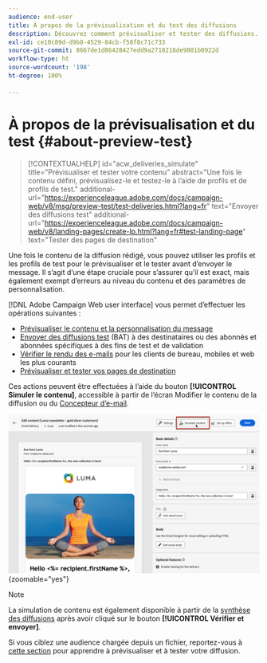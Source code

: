 ```yaml
---
audience: end-user
title: À propos de la prévisualisation et du test des diffusions
description: Découvrez comment prévisualiser et tester des diffusions.
exl-id: ce10c89d-d9b8-4529-84cb-f58f8c71c733
source-git-commit: 8667de1d86428427edd9a2718218de9801b0922d
workflow-type: ht
source-wordcount: '198'
ht-degree: 100%

---
```


# À propos de la prévisualisation et du test {#about-preview-test}

>[!CONTEXTUALHELP]
>id="acw_deliveries_simulate"
>title="Prévisualiser et tester votre contenu"
>abstract="Une fois le contenu défini, prévisualisez-le et testez-le à l’aide de profils et de profils de test."
>additional-url="https://experienceleague.adobe.com/docs/campaign-web/v8/msg/preview-test/test-deliveries.html?lang=fr" text="Envoyer des diffusions test"
>additional-url="https://experienceleague.adobe.com/docs/campaign-web/v8/landing-pages/create-lp.html?lang=fr#test-landing-page" text="Tester des pages de destination"

Une fois le contenu de la diffusion rédigé, vous pouvez utiliser les profils et les profils de test pour le prévisualiser et le tester avant d’envoyer le message. Il s’agit d’une étape cruciale pour s’assurer qu’il est exact, mais également exempt d’erreurs au niveau du contenu et des paramètres de personnalisation.

[!DNL Adobe Campaign Web user interface] vous permet d’effectuer les opérations suivantes :

* [Prévisualiser le contenu et la personnalisation du message](preview-content.md)
* [Envoyer des diffusions test](test-deliveries.md) (BAT) à des destinataires ou des abonnés et abonnées spécifiques à des fins de test et de validation
* [Vérifier le rendu des e-mails](email-rendering.md) pour les clients de bureau, mobiles et web les plus courants
* [Prévisualiser et tester vos pages de destination](../landing-pages/create-lp.md#test-landing-page)

Ces actions peuvent être effectuées à l’aide du bouton **[!UICONTROL Simuler le contenu]**, accessible à partir de l’écran Modifier le contenu de la diffusion ou du [Concepteur d’e-mail](../email/get-started-email-designer.md).

![](assets/simulate-button.png){zoomable=&quot;yes&quot;}

>[!NOTE]
>
>La simulation de contenu est également disponible à partir de la [synthèse des diffusions](../monitor/prepare-send.md) après avoir cliqué sur le bouton **[!UICONTROL Vérifier et envoyer]**.
>
>Si vous ciblez une audience chargée depuis un fichier, reportez-vous à [cette section](../audience/file-audience.md#preview--test-your-email-test) pour apprendre à prévisualiser et à tester votre diffusion.
